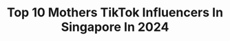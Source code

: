 ---
title: Top 10 Mothers TikTok Influencers In Singapore In 2024
description: >-
  Find top mothers TikTok influencers in Singapore in 2024. Most popular hashtags: #tiktoksg #fyp #duet #singapore.
platform: TikTok
hits: 10
text_top: See the most popular TikTok accounts on inBeat.
text_bottom: inBeat aggregates 10 TikTok influencers like this in Singapore for you to pitch.
profiles:
  - username: "sgranjini_andrea"
    fullname: >-
      சிங்கை ரஞ்சினி
    bio: >-
      சிங்கைபெண்🇸🇬🎂30.4🌟சித்திரை உன்னை எதிர்த்து நிற்கும் போது உன் வீரத்தை காட்டு
    location: "Singapore"
    followers: 23000
    engagement: 1661
    commentsToLikes: 0.091983
    id: ckcdeevs463xw0j23g6uqc1bt
    verified: false
    hashtags: "#bestoftheday, #singaporetiktok, #instagrammers, #vasantham"
  - username: "suzytiktokersg"
    fullname: >-
      S U Z Y ♥️🦋
    bio: >-
      A Mom 🇸🇬 #SuzyfromSingapore #LoveBombWarrior♥️💣#SuzyShoutOut NO SPAM LIKES!
    location: "Singapore"
    followers: 9209
    engagement: 6623
    commentsToLikes: 1.215825
    id: ckd19ttzerngy0j23trm455s5
    verified: false
    hashtags: "#tiktoksg, #suzyfromsingapore, #sgtiktokers, #duet"
  - username: "douglasokj"
    fullname: >-
      Douglas Ong
    bio: >-
      🇸🇬 food / trends follow my gram: douglasses
    location: "Singapore"
    followers: 65300
    engagement: 690
    commentsToLikes: 0.094451
    id: ckck2dlaklrt50j231l9bs6a7
    verified: false
    hashtags: "#uniquirk, #tiktoksingapore, #douglasong, #fyp"
  - username: "engelkoh"
    fullname: >-
      Engel Koh
    bio: >-
      For more recipes follow me 👼 💖美女厨房💖 FB: Engelkitchen Insta: Engelkoh
    location: "Singapore"
    followers: 85300
    engagement: 404
    commentsToLikes: 0.056249
    id: ckb9qqkjumv0c0j23v5oq55wg
    verified: false
    hashtags: "#tiktokfood, #japanesefood, #engelkitchen, #instantnoodle"
  - username: "janusdiscoverylifecoach"
    fullname: >-
      Janus Chan
    bio: >-
      Life Coach helping women to succeed in personal & professional life
    location: "Singapore"
    followers: 3905
    engagement: 191
    commentsToLikes: 0.046576
    id: ckdnhib5xi6320j23pyiyb9vu
    verified: false
    hashtags: "#comedy, #learningisfun, #funny, #womenover40"
  - username: "zatayayummy"
    fullname: >-
      zatayayummy
    bio: >-
      Food | Recipe | Youtube | Singapore The boy that does baking videos. 😉🍰
    location: "Singapore"
    followers: 4407
    engagement: 361
    commentsToLikes: 0.008069
    id: ck9jvmlzisw6e0j78d9w56js8
    verified: false
    hashtags: "#cake, #sgfoodie, #sgunited, #bakingrecipe"
  - username: "officialkarenfoo"
    fullname: >-
      Karen Foo
    bio: >-
      📚Investor,Trader & Speaker 🏆Ranked #1 in 🇸🇬 Trading Contest 👇My Broker⬇️
    location: "Singapore"
    followers: 101400
    engagement: 270
    commentsToLikes: 0.000269
    id: ck9ejbixa22yt0j78r8aovdds
    verified: false
    hashtags: "#stocks, #study, #investor, #stockmarket"
  - username: "mothershipsg"
    fullname: >-
      Mothership.sg
    bio: >-
      The even younger people run this account. 
    location: "Singapore"
    followers: 75200
    engagement: 420
    commentsToLikes: 0.033305
    id: ckbqs759rd46u0j23h61yfc6t
    verified: true
    hashtags: "#foryoupage, #fyp, #singapore, #tiktoksg"
  - username: "livelaughenjoy"
    fullname: >-
      lakshmi
    bio: >-
      freelance Mua 🇸🇬 here to distress and enjoy... be kind do not hurt others!!!
    location: "Singapore"
    followers: 48100
    engagement: 2561
    commentsToLikes: 0.246853
    id: ckb9i45hv84v30j23mmj0ic4j
    verified: false
    hashtags: "#athi28, #trending, #tamilponnu, #team"
  - username: "zhlowart_official"
    fullname: >-
      Zhlowart_official
    bio: >-
      🇸🇬 Zi Hao Low. 22. NTU, ADM. I post other works on Instagram🤷🏻‍♂️
    location: "Singapore"
    followers: 438500
    engagement: 1068
    commentsToLikes: 0.014540
    id: ck920yiudg8c80j78ktm13z3c
    verified: true
    hashtags: "#fyp, #art, #viral, #hi2021"
---